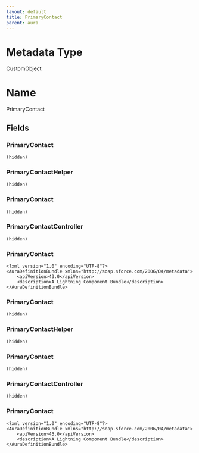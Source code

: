 ```yaml
---
layout: default
title: PrimaryContact
parent: aura
---
```

# Metadata Type
CustomObject

# Name
PrimaryContact
## Fields
### PrimaryContact

```
(hidden)
```
### PrimaryContactHelper

```
(hidden)
```
### PrimaryContact

```
(hidden)
```
### PrimaryContactController

```
(hidden)
```
### PrimaryContact

```
<?xml version="1.0" encoding="UTF-8"?>
<AuraDefinitionBundle xmlns="http://soap.sforce.com/2006/04/metadata">
    <apiVersion>43.0</apiVersion>
    <description>A Lightning Component Bundle</description>
</AuraDefinitionBundle>
```
### PrimaryContact

```
(hidden)
```
### PrimaryContactHelper

```
(hidden)
```
### PrimaryContact

```
(hidden)
```
### PrimaryContactController

```
(hidden)
```
### PrimaryContact

```
<?xml version="1.0" encoding="UTF-8"?>
<AuraDefinitionBundle xmlns="http://soap.sforce.com/2006/04/metadata">
    <apiVersion>43.0</apiVersion>
    <description>A Lightning Component Bundle</description>
</AuraDefinitionBundle>
```
